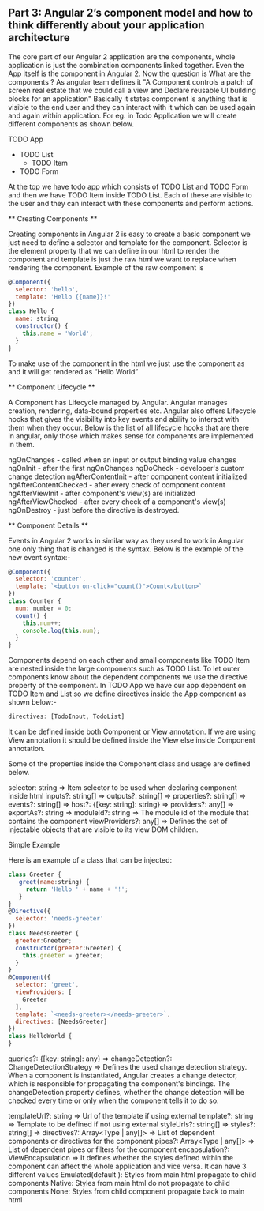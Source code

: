 ## Part 3: Angular 2’s component model and how to think differently about your application architecture ##

The core part of our Angular 2 application are the components, whole application is just the combination components linked together. Even the App itself is the component in Angular 2. Now the question is What are the components ? As angular team defines it 
"A Component controls a patch of screen real estate that we could call a view and Declare reusable UI building blocks for an application" 
Basically it states component is anything that is visible to the end user and they can interact with it which can be used again and again within application. For eg. in Todo Application we will create different components as shown below.

TODO App
  - TODO List
    - TODO Item
  - TODO Form

At the top we have todo app which consists of TODO List and TODO Form and then we have TODO Item inside TODO List. Each of these are visible to the user and they can interact with these components and perform actions.

** Creating Components **

Creating components in Angular 2 is easy to create a basic component we just need to define a selector and template for the component. Selector is the element property that we can define in our html to render the component and template is just the raw html we want to replace when rendering the component. Example of the raw component is 

``` javascript
@Component({
  selector: 'hello', 
  template: 'Hello {{name}}!'
})
class Hello {
  name: string
  constructor() {
    this.name = 'World';
  }   
}
```

To make use of the component in the html we just use the component as <hello></hello> and it will get rendered as “Hello World”

** Component Lifecycle **

A Component has Lifecycle managed by Angular. Angular manages creation, rendering, data-bound properties etc. Angular also offers Lifecycle hooks that gives the visibility into key events and ability to interact with them when they occur. Below is the list of all lifecycle hooks that are there in angular, only those which makes sense for components are implemented in them. 

ngOnChanges - called when an input or output binding value changes
ngOnInit - after the first ngOnChanges
ngDoCheck - developer's custom change detection
ngAfterContentInit - after component content initialized
ngAfterContentChecked - after every check of component content
ngAfterViewInit - after component's view(s) are initialized
ngAfterViewChecked - after every check of a component's view(s)
ngOnDestroy - just before the directive is destroyed.



** Component Details **

Events in Angular 2 works in similar way as they used to work in Angular one only thing that is changed is the syntax. Below is the example of the new event syntax:-

``` javascript
@Component({
  selector: 'counter',
  template: `<button on-click="count()">Count</button>`
})
class Counter {
  num: number = 0;
  count() {
    this.num++;
    console.log(this.num);
  }
}
```

Components depend on each other and small components like TODO Item are nested inside the large components such as TODO List. To let outer components know about the dependent components we use the directive property of the component. In TODO App we have our app dependent on TODO Item and List so we define directives inside the App component as shown below:-

``` javascript
directives: [TodoInput, TodoList]
```

It can be defined inside both Component or View annotation. If we are using View annotation it should be defined inside the View else inside Component annotation. 

Some of the properties inside the Component class and usage are defined below.

selector: string => Item selector to be used when declaring component inside html
inputs?: string[] => 
outputs?: string[] =>
properties?: string[] =>
events?: string[] =>
host?: {[key: string]: string} =>
providers?: any[] =>
exportAs?: string =>
moduleId?: string => The module id of the module that contains the component
viewProviders?: any[] => Defines the set of injectable objects that are visible to its view DOM children.

Simple Example

Here is an example of a class that can be injected:

``` javascript
class Greeter {
   greet(name:string) {
     return 'Hello ' + name + '!';
   }
}
@Directive({
  selector: 'needs-greeter'
})
class NeedsGreeter {
  greeter:Greeter;
  constructor(greeter:Greeter) {
    this.greeter = greeter;
  }
}
@Component({
  selector: 'greet',
  viewProviders: [
    Greeter
  ],
  template: `<needs-greeter></needs-greeter>`,
  directives: [NeedsGreeter]
})
class HelloWorld {
}
```

queries?: {[key: string]: any} =>
changeDetection?: ChangeDetectionStrategy => Defines the used change detection strategy. When a component is instantiated, Angular creates a change detector, which is responsible for propagating the component's bindings. The changeDetection property defines, whether the change detection will be checked every time or only when the component tells it to do so.

templateUrl?: string => Url of the template if using external
template?: string => Template to be defined if not using external
styleUrls?: string[] => 
styles?: string[] =>
directives?: Array<Type | any[]> => List of dependent components or directives for the component
pipes?: Array<Type | any[]> => List of dependent pipes or filters for the component
encapsulation?: ViewEncapsulation => It defines whether the styles defined within the component can affect the whole application and vice versa. It can have 3 different values Emulated(default ): Styles from main html propagate to child components
Native: Styles from main html do not propagate to child components
None: Styles from child component propagate back to main html